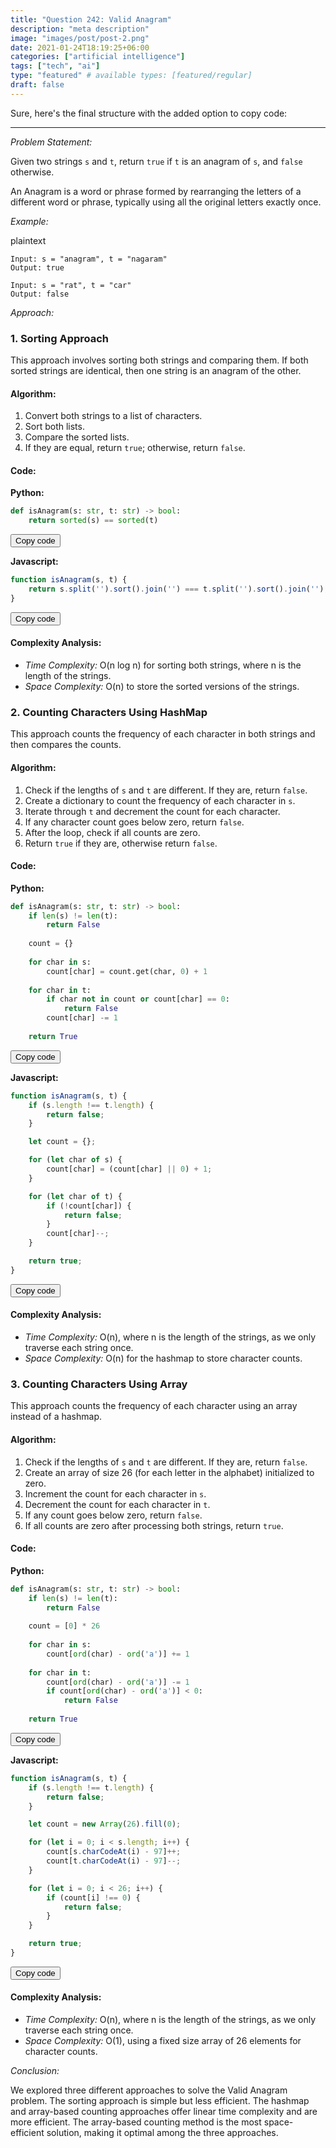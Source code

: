 ```yaml
---
title: "Question 242: Valid Anagram"
description: "meta description"
image: "images/post/post-2.png"
date: 2021-01-24T18:19:25+06:00
categories: ["artificial intelligence"]
tags: ["tech", "ai"]
type: "featured" # available types: [featured/regular]
draft: false
---
```

Sure, here's the final structure with the added option to copy code:

---

*Problem Statement:*

Given two strings `s` and `t`, return `true` if `t` is an anagram of `s`, and `false` otherwise.

An Anagram is a word or phrase formed by rearranging the letters of a different word or phrase, typically using all the original letters exactly once.

*Example:*

plaintext
```
Input: s = "anagram", t = "nagaram"
Output: true

Input: s = "rat", t = "car"
Output: false
```

*Approach:*

### 1. Sorting Approach

This approach involves sorting both strings and comparing them. If both sorted strings are identical, then one string is an anagram of the other.

#### Algorithm:

1. Convert both strings to a list of characters.
2. Sort both lists.
3. Compare the sorted lists.
4. If they are equal, return `true`; otherwise, return `false`.

#### Code:

**Python:**
```python
def isAnagram(s: str, t: str) -> bool:
    return sorted(s) == sorted(t)
```
<button onclick="copyCode('python-sort')">Copy code</button>

**Javascript:**
```javascript
function isAnagram(s, t) {
    return s.split('').sort().join('') === t.split('').sort().join('');
}
```
<button onclick="copyCode('js-sort')">Copy code</button>

#### Complexity Analysis:

- *Time Complexity:* O(n log n) for sorting both strings, where n is the length of the strings.
- *Space Complexity:* O(n) to store the sorted versions of the strings.

### 2. Counting Characters Using HashMap

This approach counts the frequency of each character in both strings and then compares the counts.

#### Algorithm:

1. Check if the lengths of `s` and `t` are different. If they are, return `false`.
2. Create a dictionary to count the frequency of each character in `s`.
3. Iterate through `t` and decrement the count for each character.
4. If any character count goes below zero, return `false`.
5. After the loop, check if all counts are zero.
6. Return `true` if they are, otherwise return `false`.

#### Code:

**Python:**
```python
def isAnagram(s: str, t: str) -> bool:
    if len(s) != len(t):
        return False
    
    count = {}
    
    for char in s:
        count[char] = count.get(char, 0) + 1
    
    for char in t:
        if char not in count or count[char] == 0:
            return False
        count[char] -= 1
    
    return True
```
<button onclick="copyCode('python-hashmap')">Copy code</button>

**Javascript:**
```javascript
function isAnagram(s, t) {
    if (s.length !== t.length) {
        return false;
    }

    let count = {};

    for (let char of s) {
        count[char] = (count[char] || 0) + 1;
    }

    for (let char of t) {
        if (!count[char]) {
            return false;
        }
        count[char]--;
    }

    return true;
}
```
<button onclick="copyCode('js-hashmap')">Copy code</button>

#### Complexity Analysis:

- *Time Complexity:* O(n), where n is the length of the strings, as we only traverse each string once.
- *Space Complexity:* O(n) for the hashmap to store character counts.

### 3. Counting Characters Using Array

This approach counts the frequency of each character using an array instead of a hashmap.

#### Algorithm:

1. Check if the lengths of `s` and `t` are different. If they are, return `false`.
2. Create an array of size 26 (for each letter in the alphabet) initialized to zero.
3. Increment the count for each character in `s`.
4. Decrement the count for each character in `t`.
5. If any count goes below zero, return `false`.
6. If all counts are zero after processing both strings, return `true`.

#### Code:

**Python:**
```python
def isAnagram(s: str, t: str) -> bool:
    if len(s) != len(t):
        return False
    
    count = [0] * 26
    
    for char in s:
        count[ord(char) - ord('a')] += 1
    
    for char in t:
        count[ord(char) - ord('a')] -= 1
        if count[ord(char) - ord('a')] < 0:
            return False
    
    return True
```
<button onclick="copyCode('python-array')">Copy code</button>

**Javascript:**
```javascript
function isAnagram(s, t) {
    if (s.length !== t.length) {
        return false;
    }

    let count = new Array(26).fill(0);

    for (let i = 0; i < s.length; i++) {
        count[s.charCodeAt(i) - 97]++;
        count[t.charCodeAt(i) - 97]--;
    }

    for (let i = 0; i < 26; i++) {
        if (count[i] !== 0) {
            return false;
        }
    }

    return true;
}
```
<button onclick="copyCode('js-array')">Copy code</button>

#### Complexity Analysis:

- *Time Complexity:* O(n), where n is the length of the strings, as we only traverse each string once.
- *Space Complexity:* O(1), using a fixed size array of 26 elements for character counts.

*Conclusion:*

We explored three different approaches to solve the Valid Anagram problem. The sorting approach is simple but less efficient. The hashmap and array-based counting approaches offer linear time complexity and are more efficient. The array-based counting method is the most space-efficient solution, making it optimal among the three approaches.

<script>
function copyCode(id) {
    var code = document.getElementById(id).innerText.trim();
    navigator.clipboard.writeText(code).then(function() {
        alert("Code copied to clipboard!");
    }, function() {
        alert("Copy failed. Please try again.");
    });
}
</script>
